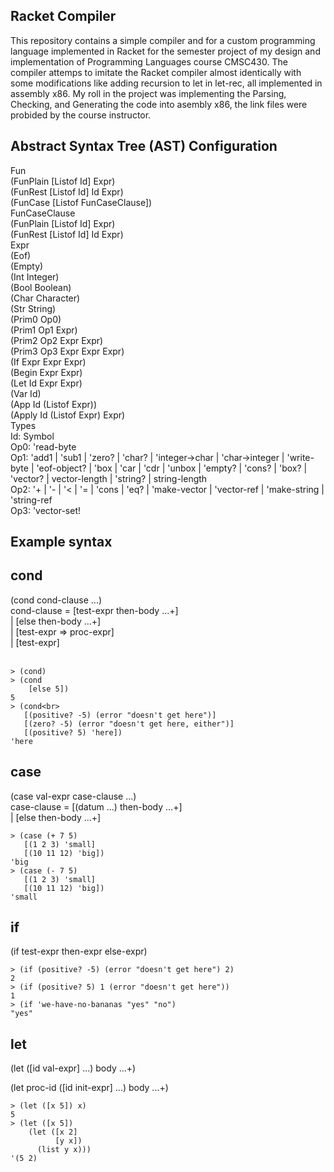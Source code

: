 ## Racket Compiler

This repository contains a simple compiler and for a custom programming language implemented in Racket for the semester project of my design and implementation of Programming Languages course CMSC430. The compiler attemps to imitate the Racket compiler almost identically with some modifications like adding recursion to let in let-rec, all implemented in assembly x86. My roll in the project was implementing the Parsing, Checking, and Generating the code into asembly x86, the link files were probided by the course instructor.

## Abstract Syntax Tree (AST) Configuration

Fun<br>
(FunPlain [Listof Id] Expr)<br>
(FunRest [Listof Id] Id Expr)<br>
(FunCase [Listof FunCaseClause])<br>
FunCaseClause<br>
(FunPlain [Listof Id] Expr)<br>
(FunRest [Listof Id] Id Expr)<br>
Expr<br>
(Eof)<br>
(Empty)<br>
(Int Integer)<br>
(Bool Boolean)<br>
(Char Character)<br>
(Str String)<br>
(Prim0 Op0)<br>
(Prim1 Op1 Expr)<br>
(Prim2 Op2 Expr Expr)<br>
(Prim3 Op3 Expr Expr Expr)<br>
(If Expr Expr Expr)<br>
(Begin Expr Expr)<br>
(Let Id Expr Expr)<br>
(Var Id)<br>
(App Id (Listof Expr))<br>
(Apply Id (Listof Expr) Expr)<br>
Types<br>
Id: Symbol<br>
Op0: 'read-byte<br>
Op1: 'add1 | 'sub1 | 'zero? | 'char? | 'integer->char | 'char->integer | 'write-byte | 'eof-object? | 'box | 'car | 'cdr | 'unbox | 'empty? | 'cons? | 'box? | 'vector? | vector-length | 'string? | string-length<br>
Op2: '+ | '- | '< | '= | 'cons | 'eq? | 'make-vector | 'vector-ref | 'make-string | 'string-ref<br>
Op3: 'vector-set!<br>

## Example syntax

## cond
(cond cond-clause ...) <br>
cond-clause	 	=	 	[test-expr then-body ...+]<br>
 	 	|	 	[else then-body ...+]<br>
 	 	|	 	[test-expr => proc-expr]<br>
 	 	|	 	[test-expr]<br>
<br>

`> (cond)`<br>
`> (cond`<br>
`    [else 5])`<br>
`5`<br>
`> (cond<br>`<br>
`   [(positive? -5) (error "doesn't get here")]`<br>
`   [(zero? -5) (error "doesn't get here, either")]`<br>
`   [(positive? 5) 'here])`<br>
`'here`<br>

## case
(case val-expr case-clause ...) <br>
case-clause	 	=	 	[(datum ...) then-body ...+]<br>
 	 	|	 	[else then-body ...+]<br>

`> (case (+ 7 5)`<br>
`   [(1 2 3) 'small]`<br>
`   [(10 11 12) 'big])`<br>
`'big`<br>
`> (case (- 7 5)`<br>
`   [(1 2 3) 'small]`<br>
`   [(10 11 12) 'big])`<br>
`'small`<br>

## if
(if test-expr then-expr else-expr) <br>

`> (if (positive? -5) (error "doesn't get here") 2)`<br>
`2`<br>
`> (if (positive? 5) 1 (error "doesn't get here"))`<br>
`1`<br>
`> (if 'we-have-no-bananas "yes" "no")`<br>
`"yes"`<br>

## let
(let ([id val-expr] ...) body ...+) <br>

(let proc-id ([id init-expr] ...) body ...+) <br>

`> (let ([x 5]) x)`<br>
`5`<br>
`> (let ([x 5])`<br>
`    (let ([x 2]`<br>
`          [y x])`<br>
`      (list y x)))`<br>
`'(5 2)`<br>

